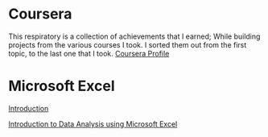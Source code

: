 # Coursera

This respiratory is a collection of achievements that I earned; While building projects 
from the various courses I took. I sorted them out from the first topic, to the last one that I took.
     [Coursera Profile](https://www.coursera.org/user/bddbaa1343eecdcf92f237128602c464)
# Microsoft Excel
  [Introduction](Acme_Company_Move.xlsx)
  
  [Introduction to Data Analysis using Microsoft Excel]()
